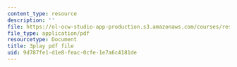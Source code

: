 ```yaml
---
content_type: resource
description: ''
file: https://ol-ocw-studio-app-production.s3.amazonaws.com/courses/res-6-012-introduction-to-probability-spring-2018/9d787fe1d1e8feac0cfe1e7a6c4181de_1R4IzkWSNgI.pdf
file_type: application/pdf
resourcetype: Document
title: 3play pdf file
uid: 9d787fe1-d1e8-feac-0cfe-1e7a6c4181de
---
```

